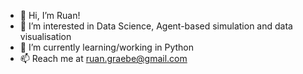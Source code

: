 - 👋 Hi, I’m Ruan!
- 👀 I’m interested in Data Science, Agent-based simulation and data visualisation
- 🌱 I’m currently learning/working in Python
- 📫 Reach me at ruan.graebe@gmail.com

<!---
rgraebe/rgraebe is a ✨ special ✨ repository because its `README.md` (this file) appears on your GitHub profile.
You can click the Preview link to take a look at your changes.
--->

